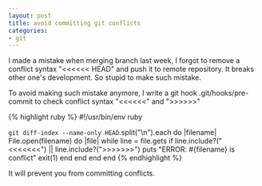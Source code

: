 ```yaml
---
layout: post
title: avoid committing git conflicts
categories:
- git
---
```

I made a mistake when merging branch last week, I forgot to remove a
conflict syntax "<<<<<< HEAD" and push it to remote repository. It
breaks other one's development. So stupid to make such mistake.

To avoid making such mistake anymore, I write a git hook
.git/hooks/pre-commit to check conflict syntax "<<<<<<" and ">>>>>>"

{% highlight ruby %}
#!/usr/bin/env ruby

`git diff-index --name-only HEAD`.split("\n").each do |filename|
  File.open(filename) do |file|
    while line = file.gets
      if line.include?("<<<<<<<") || line.include?(">>>>>>>")
        puts "ERROR: #{filename} is conflict"
        exit(1)
      end
    end
  end
end
{% endhighlight %}

It will prevent you from committing conflicts.
